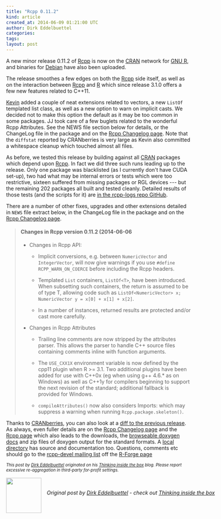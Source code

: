 ```yaml
---
title: "Rcpp 0.11.2"
kind: article
created_at: 2014-06-09 01:21:00 UTC
author: Dirk Eddelbuettel
categories: 
tags: 
layout: post
---
```

A new minor release 0.11.2 of 
<a href="http://dirk.eddelbuettel.com/code/rcpp.html">Rcpp</a> is now
on the <a href="http://cran.r-project.org">CRAN</a> network for
<a href="http://www.r-project.org">GNU R</a>, and binaries for 
<a href="http://www.debian.org">Debian</a> have also been uploaded.

<p></p>
The release smoothes a few edges on both the 
<a href="http://dirk.eddelbuettel.com/code/rcpp.html">Rcpp</a> side itself, as well
as on the interaction between
<a href="http://dirk.eddelbuettel.com/code/rcpp.html">Rcpp</a> and 
<a href="http://www.r-project.org">R</a> which since release 3.1.0 offers a
few new features related to C++11.

<p></p>
<a href="http://kevinushey.github.io/">Kevin</a> added a couple of neat
extensions related to vectors, a new <code>ListOf</code> templated
list class, as well as a new option to warn on implicit casts. We decided not
to make this option the default as it may be too common in some packages.  JJ took
care of a few buglets related to the wonderful Rcpp Attributes. See the NEWS
file section below for details, or the ChangeLog file in the package and on the  
<a href="http://dirk.eddelbuettel.com/code/rcpp.changelog.html">Rcpp Changelog page</a>.
Note that the <code>diffstat</code> reported by CRANberries is very large as
Kevin also committed a whitespace cleanup which touched almost all files.

<p></p>
As before, we tested this release by building against all
<a href="http://cran.r-project.org">CRAN</a> packages
which depend upon <a href="http://dirk.eddelbuettel.com/code/rcpp.html">Rcpp</a>. In fact we did
three such runs leading up to the release. Only one package was blacklisted
(as I currently don't have CUDA set-up), two had what may be internal errors
or tests which were too restrictive, sixteen suffered from missing packages
or RGL devices  --- but the remaining 202 packages all built and tested 
cleanly. Detailed results of those tests (and the scripts for it) are <a
href="https://github.com/RcppCore/rcpp-logs">in the rcpp-logs repo GitHub</a>.  

<p></p>
There are a number of other fixes, upgrades and other extensions detailed in
<code>NEWS</code> file extract below, in the ChangeLog file in the package and on the  
<a href="http://dirk.eddelbuettel.com/code/rcpp.changelog.html">Rcpp Changelog page</a>.

<p></p>
<blockquote>
<h4>Changes in Rcpp version 0.11.2 (2014-06-06</h4>
<ul>
  <li><p> Changes in Rcpp API: </p>
  <ul>
    <li><p> Implicit conversions, e.g. between <code>NumericVector</code> and
      <code>IntegerVector</code>, will now give warnings if you use
      <code>#define RCPP_WARN_ON_COERCE</code> before including the Rcpp
      headers.
    </p></li>
    <li><p> Templated <code>List</code> containers, <code>ListOf&lt;T&gt;</code>, have been 
      introduced. When subsetting such containers, the return is assumed 
      to be of type T, allowing code such as 
      <code>ListOf&lt;NumericVector&gt; x; NumericVector y = x[0] + x[1] + x[2]</code>.
    </p> </li>
    <li><p> In a number of instances, returned results are protected and/or cast more carefully. </p> </li>
  </ul>
  </li>
  <li><p> Changes in Rcpp Attributes </p>
  <ul>
    <li><p> Trailing line comments are now stripped by the attributes
      parser. This allows the parser to handle C++ source files
      containing comments inline with function arguments.
    </p> </li>
    <li><p> The <code>USE_CXX1X</code> environment variable is now defined by 
      the cpp11 plugin when R &gt;= 3.1. Two additional plugins have been
      added for use with C++0x (eg when using g++ 4.6.* as on Windows)
      as well as C++1y for compilers beginning to support the next
      revision of the standard; additional fallback is provided for
      Windows. 
    </p> </li>
    <li> <p><code>compileAttributes()</code> now also considers Imports: which
      may suppress a warning when running <code>Rcpp.package.skeleton()</code>.
    </p> </li>
  </ul>
  </li>
</ul>
</blockquote>

Thanks to
<a href="http://dirk.eddelbuettel.com/cranberries/">CRANberries</a>, you can also look at a 
<a href="http://dirk.eddelbuettel.com/cranberries/2014/06/08#Rcpp_0.11.2">diff to the previous release</a>.
As always, even fuller details are on the 
<a href="http://dirk.eddelbuettel.com/code/rcpp.changelog.html">Rcpp Changelog page</a> and the 
<a href="http://dirk.eddelbuettel.com/code/rcpp.html">Rcpp page</a> which also
leads to the downloads, the
<a href="http://dirk.eddelbuettel.com/code/rcpp/html/index.html">browseable doxygen docs</a> 
and zip files of doxygen output for the standard formats.
A <a href="http://dirk.eddelbuettel.com/code/rcpp/">local directory</a>  has source and documentation too. 
Questions, comments etc should go to the
<a href="https://lists.r-forge.r-project.org/cgi-bin/mailman/listinfo/rcpp-devel">rcpp-devel mailing list</a>
off the <a href="http://r-forge.r-project.org/projects/rcpp/">R-Forge page</a>


<p style="font-size:80%; font-style:italic;">
This post by <a href="http://dirk.eddelbuettel.com">Dirk Eddelbuettel</a>
originated on his <a href="http://dirk.eddelbuettel.com/blog/">Thinking inside the box</a> blog.
Please report excessive re-aggregation in third-party for-profit settings. 
<p><div class="author">
  <img src="" style="width: 96px; height: 96;">
  <span style="position: absolute; padding: 32px 15px;">
    <i>Original post by <a href="http://twitter.com/">Dirk Eddelbuettel</a> - check out <a href="http://dirk.eddelbuettel.com/blog">Thinking inside the box   </a></i>
  </span>
</div>
